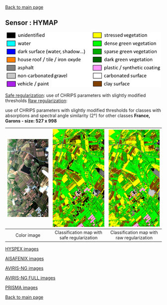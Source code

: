 [Back to main page](index.md)

## Sensor : HYMAP

<p align="center">
<img src="Complements/Legende_classif_ligne_v2.png" width="500" />
</p>

<u>Safe regularization</u>: 
use of CHRIPS parameters with slightly modified thresholds <u>Raw regularization</u>:  

use of CHRIPS parameters with slightly modified thresholds for classes with absorptions and spectral angle similarity (2°) for other classes 
**France, Garons  -  size: 527 x 998**

<img src="Images/HYMAP/Garons/HYMAP_Garons_00_IMAGE.png" width="270" /> | <img src="Images/HYMAP/Garons/HYMAP_Garons_02_SAFE_REGUL.png" width="270" /> | <img src="Images/HYMAP/Garons/HYMAP_Garons_03_RAW_REGUL.png" width="270" />
:-: | :-: | :-:
Color image | Classification map with safe regularization | Classification map with raw regularization

[HYSPEX images](visu_images_HYSPEX.md)

[AISAFENIX images](visu_images_AISAFENIX.md)

[AVIRIS-NG images](visu_images_AVIRIS-NG.md)

[AVIRIS-NG FULL images](visu_images_BIG-IMAGE.md)

[PRISMA images](visu_images_PRISMA.md)

[Back to main page](index.md)


